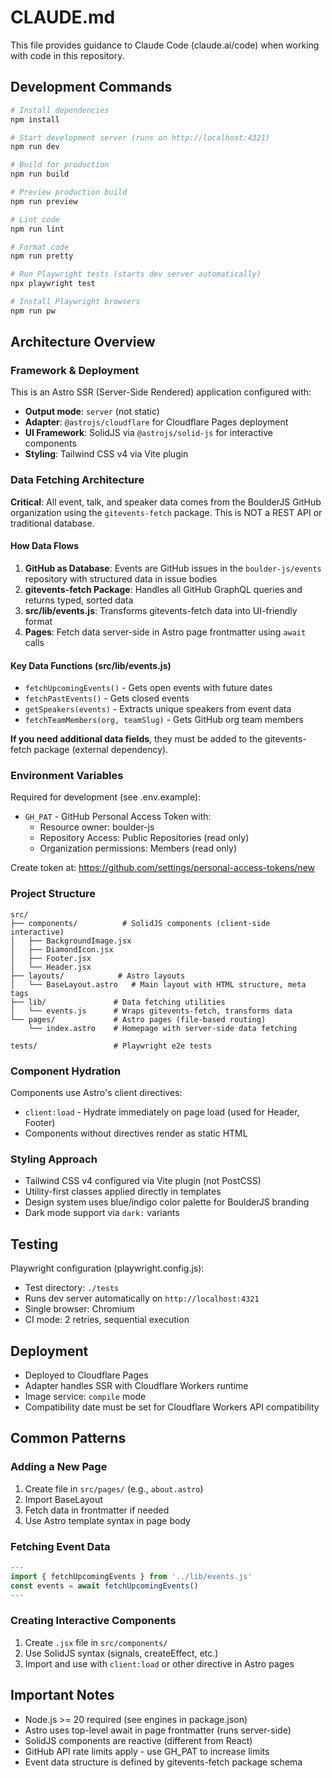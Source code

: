 # CLAUDE.md

This file provides guidance to Claude Code (claude.ai/code) when working with code in this repository.

## Development Commands

```bash
# Install dependencies
npm install

# Start development server (runs on http://localhost:4321)
npm run dev

# Build for production
npm run build

# Preview production build
npm run preview

# Lint code
npm run lint

# Format code
npm run pretty

# Run Playwright tests (starts dev server automatically)
npx playwright test

# Install Playwright browsers
npm run pw
```

## Architecture Overview

### Framework & Deployment

This is an Astro SSR (Server-Side Rendered) application configured with:
- **Output mode**: `server` (not static)
- **Adapter**: `@astrojs/cloudflare` for Cloudflare Pages deployment
- **UI Framework**: SolidJS via `@astrojs/solid-js` for interactive components
- **Styling**: Tailwind CSS v4 via Vite plugin

### Data Fetching Architecture

**Critical**: All event, talk, and speaker data comes from the BoulderJS GitHub organization using the `gitevents-fetch` package. This is NOT a REST API or traditional database.

#### How Data Flows

1. **GitHub as Database**: Events are GitHub issues in the `boulder-js/events` repository with structured data in issue bodies
2. **gitevents-fetch Package**: Handles all GitHub GraphQL queries and returns typed, sorted data
3. **src/lib/events.js**: Transforms gitevents-fetch data into UI-friendly format
4. **Pages**: Fetch data server-side in Astro page frontmatter using `await` calls

#### Key Data Functions (src/lib/events.js)

- `fetchUpcomingEvents()` - Gets open events with future dates
- `fetchPastEvents()` - Gets closed events
- `getSpeakers(events)` - Extracts unique speakers from event data
- `fetchTeamMembers(org, teamSlug)` - Gets GitHub org team members

**If you need additional data fields**, they must be added to the gitevents-fetch package (external dependency).

### Environment Variables

Required for development (see .env.example):

- `GH_PAT` - GitHub Personal Access Token with:
  - Resource owner: boulder-js
  - Repository Access: Public Repositories (read only)
  - Organization permissions: Members (read only)

Create token at: https://github.com/settings/personal-access-tokens/new

### Project Structure

```
src/
├── components/          # SolidJS components (client-side interactive)
│   ├── BackgroundImage.jsx
│   ├── DiamondIcon.jsx
│   ├── Footer.jsx
│   └── Header.jsx
├── layouts/            # Astro layouts
│   └── BaseLayout.astro   # Main layout with HTML structure, meta tags
├── lib/               # Data fetching utilities
│   └── events.js      # Wraps gitevents-fetch, transforms data
└── pages/             # Astro pages (file-based routing)
    └── index.astro    # Homepage with server-side data fetching

tests/                 # Playwright e2e tests
```

### Component Hydration

Components use Astro's client directives:
- `client:load` - Hydrate immediately on page load (used for Header, Footer)
- Components without directives render as static HTML

### Styling Approach

- Tailwind CSS v4 configured via Vite plugin (not PostCSS)
- Utility-first classes applied directly in templates
- Design system uses blue/indigo color palette for BoulderJS branding
- Dark mode support via `dark:` variants

## Testing

Playwright configuration (playwright.config.js):
- Test directory: `./tests`
- Runs dev server automatically on `http://localhost:4321`
- Single browser: Chromium
- CI mode: 2 retries, sequential execution

## Deployment

- Deployed to Cloudflare Pages
- Adapter handles SSR with Cloudflare Workers runtime
- Image service: `compile` mode
- Compatibility date must be set for Cloudflare Workers API compatibility

## Common Patterns

### Adding a New Page

1. Create file in `src/pages/` (e.g., `about.astro`)
2. Import BaseLayout
3. Fetch data in frontmatter if needed
4. Use Astro template syntax in page body

### Fetching Event Data

```javascript
---
import { fetchUpcomingEvents } from '../lib/events.js'
const events = await fetchUpcomingEvents()
---
```

### Creating Interactive Components

1. Create `.jsx` file in `src/components/`
2. Use SolidJS syntax (signals, createEffect, etc.)
3. Import and use with `client:load` or other directive in Astro pages

## Important Notes

- Node.js >= 20 required (see engines in package.json)
- Astro uses top-level await in page frontmatter (runs server-side)
- SolidJS components are reactive (different from React)
- GitHub API rate limits apply - use GH_PAT to increase limits
- Event data structure is defined by gitevents-fetch package schema
